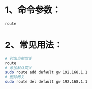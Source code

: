 # 1、命令参数：

```bash
route
```

# 2、常见用法：

```bash
# 列出当前网关
route
# 添加默认网关
sudo route add default gw 192.168.1.1
# 删除网关
sudo route del default gw 192.168.1.1
```

